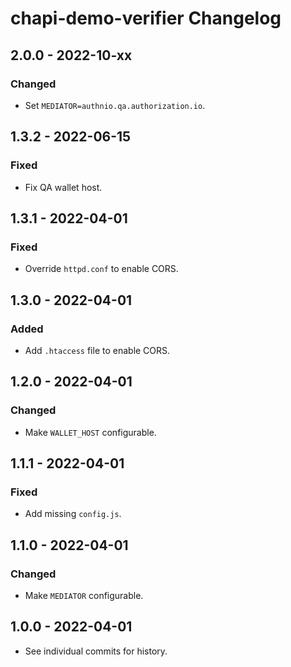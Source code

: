 # chapi-demo-verifier Changelog

## 2.0.0 - 2022-10-xx

### Changed
- Set `MEDIATOR=authnio.qa.authorization.io`.

## 1.3.2 - 2022-06-15

### Fixed
- Fix QA wallet host.

## 1.3.1 - 2022-04-01

### Fixed
- Override `httpd.conf` to enable CORS.

## 1.3.0 - 2022-04-01

### Added
- Add `.htaccess` file to enable CORS.

## 1.2.0 - 2022-04-01

### Changed
- Make `WALLET_HOST` configurable.

## 1.1.1 - 2022-04-01

### Fixed
- Add missing `config.js`.

## 1.1.0 - 2022-04-01

### Changed
- Make `MEDIATOR` configurable.

## 1.0.0 - 2022-04-01

- See individual commits for history.
